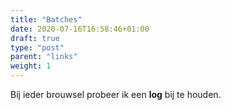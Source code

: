 ```yaml
---
title: "Batches"
date: 2020-07-16T16:58:46+01:00
draft: true
type: "post"
parent: "links"
weight: 1
---
```


Bij ieder brouwsel probeer ik een **log** bij te houden.